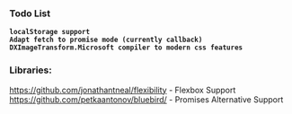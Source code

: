 ### Todo List

**`localStorage support`**<br>
**`Adapt fetch to promise mode (currently callback)`**<br>
**`DXImageTransform.Microsoft compiler to modern css features`**<br>

### Libraries:

https://github.com/jonathantneal/flexibility - Flexbox Support<br>
https://github.com/petkaantonov/bluebird/ - Promises Alternative Support

